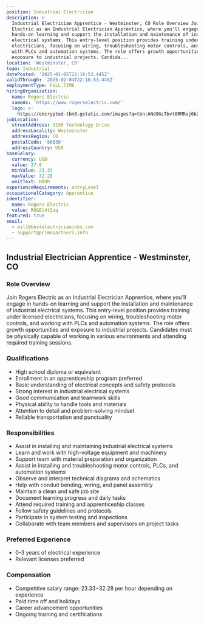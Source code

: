 ```yaml
---
position: Industrial Electrician
description: >-
  Industrial Electrician Apprentice - Westminster, CO Role Overview Join Rogers
  Electric as an Industrial Electrician Apprentice, where you'll engage in
  hands-on learning and support the installation and maintenance of industrial
  electrical systems. This entry-level position provides training under licensed
  electricians, focusing on wiring, troubleshooting motor controls, and working
  with PLCs and automation systems. The role offers growth opportunities and
  exposure to industrial projects. Candida...
location: 'Westminster, CO'
team: Industrial
datePosted: '2025-01-05T22:16:53.445Z'
validThrough: '2025-02-04T22:16:53.445Z'
employmentType: FULL_TIME
hiringOrganization:
  name: Rogers Electric
  sameAs: 'https://www.rogerselectric.com/'
  logo: >-
    https://encrypted-tbn0.gstatic.com/images?q=tbn:ANd9GcTbvt0RMRvj6bZdL81Q6HJeRVl_qflQIGgp9w&s
jobLocation:
  streetAddress: 3190 Technology Drive
  addressLocality: Westminster
  addressRegion: CO
  postalCode: '80030'
  addressCountry: USA
baseSalary:
  currency: USD
  value: 27.8
  minValue: 23.33
  maxValue: 32.28
  unitText: HOUR
experienceRequirements: entryLevel
occupationalCategory: Apprentice
identifier:
  name: Rogers Electric
  value: ROGEt4t2oq
featured: true
email:
  - will@bestelectricianjobs.com
  - support@primepartners.info
---
```




## Industrial Electrician Apprentice - Westminster, CO

### Role Overview
Join Rogers Electric as an Industrial Electrician Apprentice, where you'll engage in hands-on learning and support the installation and maintenance of industrial electrical systems. This entry-level position provides training under licensed electricians, focusing on wiring, troubleshooting motor controls, and working with PLCs and automation systems. The role offers growth opportunities and exposure to industrial projects. Candidates must be physically capable of working in various environments and attending required training sessions.

### Qualifications
- High school diploma or equivalent
- Enrollment in an apprenticeship program preferred
- Basic understanding of electrical concepts and safety protocols
- Strong interest in industrial electrical systems
- Good communication and teamwork skills
- Physical ability to handle tools and materials
- Attention to detail and problem-solving mindset
- Reliable transportation and punctuality

### Responsibilities
- Assist in installing and maintaining industrial electrical systems
- Learn and work with high-voltage equipment and machinery
- Support team with material preparation and organization
- Assist in installing and troubleshooting motor controls, PLCs, and automation systems
- Observe and interpret technical diagrams and schematics
- Help with conduit bending, wiring, and panel assembly
- Maintain a clean and safe job site
- Document learning progress and daily tasks
- Attend required training and apprenticeship classes
- Follow safety guidelines and protocols
- Participate in system testing and inspections
- Collaborate with team members and supervisors on project tasks

### Preferred Experience
- 0-3 years of electrical experience
- Relevant licenses preferred

### Compensation
- Competitive salary range: $23.33-$32.28 per hour depending on experience
- Paid time off and holidays
- Career advancement opportunities
- Ongoing training and certifications
